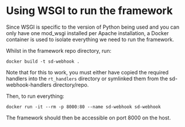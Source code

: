 # Using WSGI to run the framework

Since WSGI is specific to the version of Python being used and you can only have one mod_wsgi installed per Apache installation, a Docker container is used to isolate everything we need to run the framework.

Whilst in the framework repo directory, run:

`docker build -t sd-webhook .`

Note that for this to work, you must either have copied the required handlers into the `rt_handlers` directory or symlinked them from the sd-webhook-handlers directory/repo.

Then, to run everything:

`docker run -it --rm -p 8000:80 --name sd-webhook sd-webhook`

The framework should then be accessible on port 8000 on the host.
